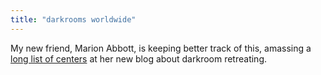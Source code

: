 ```yaml
---
title: "darkrooms worldwide"
---
```


<!--
[Guatemala](http://dark-retreats.com/): Kaivalya. I built the first darkroom in San Marcos, ran it, sold it. It got sold yet again to these folks. They remodeled. They then built their own facility and moved out of the one I built. They seem cool and reliable. Fairly cheap.

[Mexico](http://hridaya-yoga.com/): Hridaya. A friend is retreating there now; write me for report. Cheap.

[Thailand1](www.universal-tao.com/dark_room/): Tao Garden, Mantak Chia's place. Hygienic retreats not supported, just Taoist ones. I include it because Chia let a lot of us know about darkness. And I have heard good things about Chia and the place. Medium price.

[Thailand2](www.phanganearthworks.com/darkroom.html): Phangan. From reports, this place seriously needs a ventilation upgrade. Owners were cool and friendly in emails. Cheap.

[Italy](http://www.darkroom432hz.net/2014/): Darkroom 432Hz. High tech (interesting idea behind it) but gourmet and with shared spaces, so unhygienic and expensive. Maybe they would support a hygienic retreat. I don't know them.

[Slovakia](http://www.zivica.sk/sk/vzdelavacie-centrum/ustranie-v-tme): Zivica. Seems ok. Friendly, serious people. Medium price.

[Sweden](http://www.lyfjabergt.es/welcome/home/): Lyfjabergt. Seems ok. Friendly guy. Medium-high price.

-->
My new friend, Marion Abbott, is keeping better track of this, amassing a [long list of centers](http://darknessretreats.wordpress.com/) at her new blog about darkroom retreating.